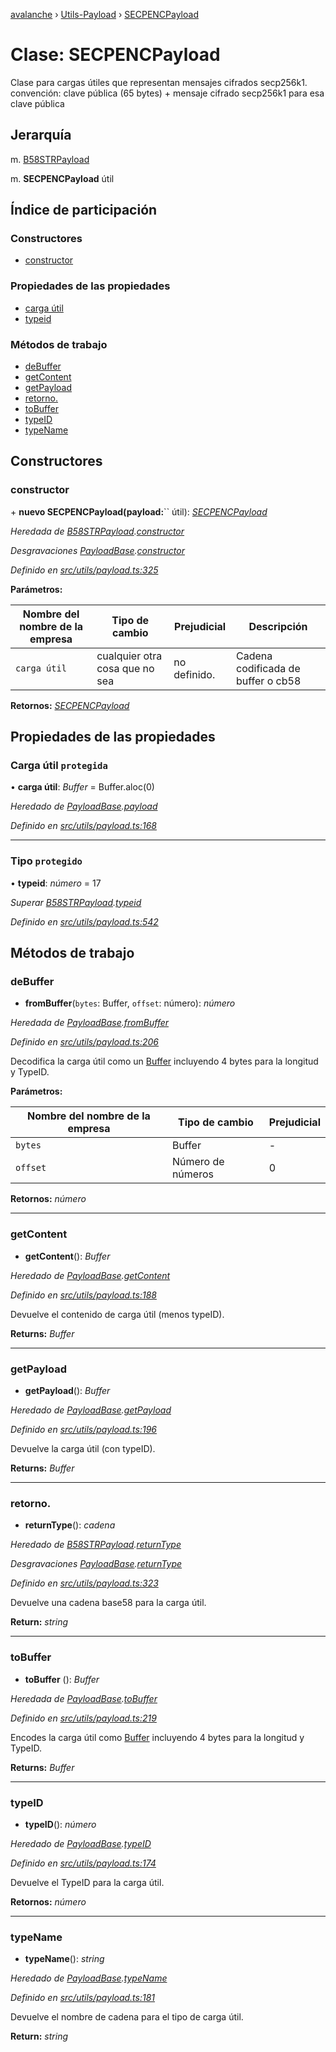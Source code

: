 [avalanche](../README.md) › [Utils-Payload](../modules/utils_payload.md) › [SECPENCPayload](utils_payload.secpencpayload.md)

# Clase: SECPENCPayload

Clase para cargas útiles que representan mensajes cifrados secp256k1. convención: clave pública (65 bytes) + mensaje cifrado secp256k1 para esa clave pública

## Jerarquía

m. [B58STRPayload](utils_payload.b58strpayload.md)

m. **SECPENCPayload** útil

## Índice de participación

### Constructores

* [constructor](utils_payload.secpencpayload.md#constructor)

### Propiedades de las propiedades

* [carga útil](utils_payload.secpencpayload.md#protected-payload)
* [typeid](utils_payload.secpencpayload.md#protected-typeid)

### Métodos de trabajo

* [deBuffer](utils_payload.secpencpayload.md#frombuffer)
* [getContent](utils_payload.secpencpayload.md#getcontent)
* [getPayload](utils_payload.secpencpayload.md#getpayload)
* [retorno.](utils_payload.secpencpayload.md#returntype)
* [toBuffer](utils_payload.secpencpayload.md#tobuffer)
* [typeID](utils_payload.secpencpayload.md#typeid)
* [typeName](utils_payload.secpencpayload.md#typename)

## Constructores

### constructor

\+ **nuevo SECPENCPayload(payload:**`` útil): *[SECPENCPayload](utils_payload.secpencpayload.md)*

*Heredada de [B58STRPayload](utils_payload.b58strpayload.md).[constructor](utils_payload.b58strpayload.md#constructor)*

*Desgravaciones [PayloadBase](utils_payload.payloadbase.md).[constructor](utils_payload.payloadbase.md#constructor)*

*Definido en [src/utils/payload.ts:325](https://github.com/ava-labs/avalanchejs/blob/ae78dee/src/utils/payload.ts#L325)*

**Parámetros:**

| Nombre del nombre de la empresa | Tipo de cambio | Prejudicial | Descripción |
------ | ------ | ------ | ------ |
| `carga útil` | cualquier otra cosa que no sea | no definido. | Cadena codificada de buffer o cb58 |

**Retornos:** *[SECPENCPayload](utils_payload.secpencpayload.md)*

## Propiedades de las propiedades

### Carga útil `protegida`

• **carga útil**: *Buffer* = Buffer.aloc(0)

*Heredado de [PayloadBase](utils_payload.payloadbase.md).[payload](utils_payload.payloadbase.md#protected-payload)*

*Definido en [src/utils/payload.ts:168](https://github.com/ava-labs/avalanchejs/blob/ae78dee/src/utils/payload.ts#L168)*

___

### Tipo `protegido`

• **typeid**: *número* = 17

*Superar [B58STRPayload](utils_payload.b58strpayload.md).[typeid](utils_payload.b58strpayload.md#protected-typeid)*

*Definido en [src/utils/payload.ts:542](https://github.com/ava-labs/avalanchejs/blob/ae78dee/src/utils/payload.ts#L542)*

## Métodos de trabajo

### deBuffer

- **fromBuffer**(`bytes`: Buffer, `offset`: número): *número*

*Heredada de [PayloadBase](utils_payload.payloadbase.md).[fromBuffer](utils_payload.payloadbase.md#frombuffer)*

*Definido en [src/utils/payload.ts:206](https://github.com/ava-labs/avalanchejs/blob/ae78dee/src/utils/payload.ts#L206)*

Decodifica la carga útil como un [Buffer](https://github.com/feross/buffer) incluyendo 4 bytes para la longitud y TypeID.

**Parámetros:**

| Nombre del nombre de la empresa | Tipo de cambio | Prejudicial |
------ | ------ | ------ |
| `bytes` | Buffer | - |
| `offset` | Número de números | 0 |

**Retornos:** *número*

___

### getContent

- **getContent**(): *Buffer*

*Heredado de [PayloadBase](utils_payload.payloadbase.md).[getContent](utils_payload.payloadbase.md#getcontent)*

*Definido en [src/utils/payload.ts:188](https://github.com/ava-labs/avalanchejs/blob/ae78dee/src/utils/payload.ts#L188)*

Devuelve el contenido de carga útil (menos typeID).

**Returns:** *Buffer*

___

### getPayload

- **getPayload**(): *Buffer*

*Heredado de [PayloadBase](utils_payload.payloadbase.md).[getPayload](utils_payload.payloadbase.md#getpayload)*

*Definido en [src/utils/payload.ts:196](https://github.com/ava-labs/avalanchejs/blob/ae78dee/src/utils/payload.ts#L196)*

Devuelve la carga útil (con typeID).

**Returns:** *Buffer*

___

### retorno.

- **returnType**(): *cadena*

*Heredado de [B58STRPayload](utils_payload.b58strpayload.md).[returnType](utils_payload.b58strpayload.md#returntype)*

*Desgravaciones [PayloadBase](utils_payload.payloadbase.md).[returnType](utils_payload.payloadbase.md#abstract-returntype)*

*Definido en [src/utils/payload.ts:323](https://github.com/ava-labs/avalanchejs/blob/ae78dee/src/utils/payload.ts#L323)*

Devuelve una cadena base58 para la carga útil.

**Return:** *string*

___

### toBuffer

- **toBuffer** (): *Buffer*

*Heredada de [PayloadBase](utils_payload.payloadbase.md).[toBuffer](utils_payload.payloadbase.md#tobuffer)*

*Definido en [src/utils/payload.ts:219](https://github.com/ava-labs/avalanchejs/blob/ae78dee/src/utils/payload.ts#L219)*

Encodes la carga útil como [Buffer](https://github.com/feross/buffer) incluyendo 4 bytes para la longitud y TypeID.

**Returns:** *Buffer*

___

### typeID

- **typeID**(): *número*

*Heredado de [PayloadBase](utils_payload.payloadbase.md).[typeID](utils_payload.payloadbase.md#typeid)*

*Definido en [src/utils/payload.ts:174](https://github.com/ava-labs/avalanchejs/blob/ae78dee/src/utils/payload.ts#L174)*

Devuelve el TypeID para la carga útil.

**Retornos:** *número*

___

### typeName

- **typeName**(): *string*

*Heredado de [PayloadBase](utils_payload.payloadbase.md).[typeName](utils_payload.payloadbase.md#typename)*

*Definido en [src/utils/payload.ts:181](https://github.com/ava-labs/avalanchejs/blob/ae78dee/src/utils/payload.ts#L181)*

Devuelve el nombre de cadena para el tipo de carga útil.

**Return:** *string*
